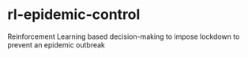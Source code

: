 # rl-epidemic-control
Reinforcement Learning based decision-making to impose lockdown to prevent an epidemic outbreak   
